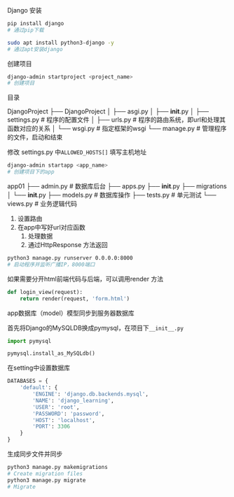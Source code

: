Django 安装

```bash
pip install django
# 通过pip下载

sudo apt install python3-django -y
# 通过apt安装django
```

创建项目

```bash
django-admin startproject <project_name>
# 创建项目
```



目录

DjangoProject
├── DjangoProject
│   ├── asgi.py
│   ├── __init__.py
│   ├── settings.py	  # 程序的配置文件
│   ├── urls.py		 # 程序的路由系统，即url和处理其函数对应的关系
│   └── wsgi.py		# 指定框架的wsgi
└── manage.py	   # 管理程序的文件，启动和结束

修改 settings.py 中`ALLOWED_HOSTS[]` 填写主机地址



```bash
django-admin startapp <app_name>
# 创建项目下的app
```

app01
├── admin.py		# 数据库后台
├── apps.py
├── __init__.py
├── migrations
│   └── __init__.py
├── models.py		# 数据库操作
├── tests.py		  # 单元测试
└── views.py		# 业务逻辑代码



1. 设置路由
2. 在app中写好url对应函数
   1. 处理数据
   2. 通过HttpResponse 方法返回

```bash
python3 manage.py runserver 0.0.0.0:8000
# 启动程序并监听广播IP，8000端口
```



如果需要分开html前端代码与后端，可以调用render 方法

```python
def login_view(request):
    return render(request, 'form.html')
```



app数据库（model）模型同步到服务器数据库

首先将Django的MySQLDB换成pymysql，在项目下`__init__.py`

```python
import pymysql

pymysql.install_as_MySQLdb()
```



在setting中设置数据库

```python
DATABASES = {
    'default': {
        'ENGINE': 'django.db.backends.mysql',
        'NAME': 'django_learning',
        'USER': 'root',
        'PASSWORD': 'password',
        'HOST': 'localhost',
        'PORT': 3306
    }
}
```



生成同步文件并同步

```bash
python3 manage.py makemigrations
# Create migration files
python3 manage.py migrate
# Migrate
```


